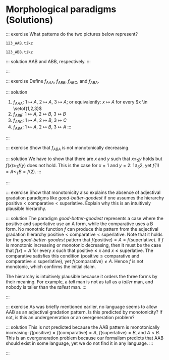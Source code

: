 # Morphological paradigms (Solutions)

::: exercise
What patterns do the two pictures below represent?

~~~ {.include-tikz size=mid}
123_AAB.tikz
~~~

~~~ {.include-tikz size=mid}
123_ABB.tikz
~~~

::: solution
AAB and ABB, respectively.
:::

:::

::: exercise
Define
$f_{AAA}$,
$f_{ABB}$,
$f_{ABC}$,
and
$f_{ABA}$.

::: solution
1. $f_{AAA}$: $1 \mapsto A$, $2 \mapsto A$, $3 \mapsto A$; or equivalently: $x \mapsto A$ for every $x \in \setof{1,2,3}$
1. $f_{ABB}$: $1 \mapsto A$, $2 \mapsto B$, $3 \mapsto B$
1. $f_{ABC}$: $1 \mapsto A$, $2 \mapsto B$, $3 \mapsto C$
1. $f_{ABA}$: $1 \mapsto A$, $2 \mapsto B$, $3 \mapsto A$
:::

:::

::: exercise
Show that $f_{ABA}$ is not monotonically decreasing.

::: solution
We have to show that there are $x$ and $y$ such that $x \leq_S y$ holds but $f(x) \geq_T f(y)$ does not hold.
This is the case for $x = 1$ and $y = 2$:
$1 \leq_S 2$, yet $f(1) = A \leq_T B = f(2)$.
:::

:::

::: exercise
Show that monotonicity also explains the absence of adjectival gradation paradigms like
*good*-*better*-*goodest*
if one assumes the hierarchy $\text{positive} < \text{comparative} < \text{superlative}$.
Explain why this is an intuitively plausible hierarchy.

::: solution
The paradigm *good*-*better*-*goodest* represents a case where the positive and superlative use an A form, while the comparative uses a B form.
No monotnic function $f$ can produce this pattern from the adjectival gradation hierarchy $\text{positive} < \text{comparative} < \text{superlative}$.
Note that it holds for the *good*-*better*-*goodest* pattern that $f(\text{positive}) = A = f(\text{superlative})$.
If $f$ is monotonic increasing or monotonic decreasing, then it must be the case that $f(x) = A$ for every $x$ such that $\text{positive} \leq x$ and $x \leq \text{superlative}$.
The comparative satisfies this condition ($\text{positive} \leq \text{comparative}$ and $\text{comparative} \leq \text{superlative}$), yet $f(\text{comparative}) \neq A$.
Hence $f$ is not monotonic, which confirms the initial claim.

The hierarchy is intuitively plausible because it orders the three forms by their meaning.
For example, a *tall* man is not as tall as a *taller* man, and nobody is taller than the *tallest* man.
:::

:::

::: exercise
As was briefly mentioned earlier, no language seems to allow AAB as an adjectival gradation pattern.
Is this predicted by monotonicity?
If not, is this an undergeneration or an overgeneration problem?

::: solution
This is not predicted because the AAB pattern is monotonically increasing: $f(\text{positive}) = f(\text{comparative}) = A$, $f(\text{superlative}) = B$, and $A < B$.
This is an overgeneration problem because our formalism predicts that AAB should exist in some language, yet we do not find it in any language.
:::

:::
